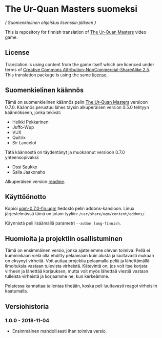 # The Ur-Quan Masters suomeksi

*( Suomenkielinen ohjeistus lisenssin jälkeen )*

This is repository for finnish translation of
[The Ur-Quan Masters](http://sc2.sourceforge.net/) video game.


## License

Translation is using content from the game itself which are licenced under terms of
[Creative Commons Attribution-NonCommercial-ShareAlike 2.5](https://creativecommons.org/licenses/by-nc-sa/2.5/).
This translation package is using the same [license](LICENSE.md).


## Suomenkielinen käännös

Tämä on suomenkielinen käännös pelin [The Ur-Quan Masters](http://sc2.sourceforge.net/)
versioon 0.7.0. Käännös perustuu lähes täysin alkuperäisen version 0.5.0 tehtyyn
käännökseen, jonka tekivät:

* Heikki Pekkarinen
* Juffo-Wup
* VUX
* Quitrix
* Sir Lancelot

Tätä käännöstä on täydentänyt ja muokannut versioon 0.7.0 yhteensopivaksi:

* Ossi Saukko
* Salla Jaakonaho

Alkuperäisen version [readme](uqm_fin_099_readme.txt).


## Käyttöönotto

Kopioi [uqm-0.7.0-fin.uqm](https://github.com/osaukko/uqm-lang-finnish/raw/master/uqm-0.7.0-fin.uqm) tiedosto pelin addons-kansioon.
Linux järjestelmässä tämä on jotain tyyliin: `/usr/share/uqm/content/addons/`.

Käynnistä peli lisäämällä parametri `--addon lang-finnish`.

## Huomioita ja projektiin osallistuminen

Tämä on ensimmäinen versio, jonka ajattelemme olevan toimiva. Peliä ei kumminkaan
vielä olla ehditty pelaamaan kuin alusta ja luultavasti mukaan on eksynyt virheitä.
Voit auttaa projektia pelaamalla peliä ja lähettämällä ilmoituksia vastaan tulevista
virheistä. Kätevintä on, jos voit itse korjata virheen ja lähettää korjauksen, mutta
voit myös lähettää viestiä vastaan tulleista virheistä ja korjaamme ne, kun kerkeämme.

Pelatessa kannattaa tallentaa tiheään, koska peli luultavasti reagoi virheisiin
kaatumalla.

## Versiohistoria

### 1.0.0 - 2018-11-04

* Ensimmäinen mahdollisesti ihan toimiva versio.
